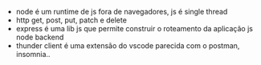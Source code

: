 * node é um runtime de js fora de navegadores, js é single thread
* http get, post, put, patch e delete
* express é uma lib js que permite construir o roteamento da aplicação js node backend
* thunder client é uma extensão do vscode parecida com o postman, insomnia..
